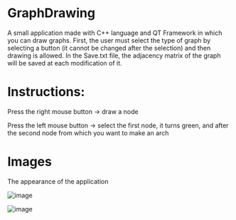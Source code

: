 # GraphDrawing

A small application made with C++ language and QT Framework in which you can draw graphs.
First, the user must select the type of graph by selecting a button (it cannot be changed after the selection) and then drawing is allowed.
In the Save.txt file, the adjacency matrix of the graph will be saved at each modification of it.


# Instructions:

Press the right mouse button -> draw a node

Press the left mouse button -> select the first node, it turns green, and after the second node from which you want to make an arch

# Images
The appearance of the application

![image](https://github.com/RalucaDavid/GraphDrawing/assets/117584603/a2c245b7-7828-42f9-8fd2-081aad063d7f)

![image](https://github.com/RalucaDavid/GraphDrawing/assets/117584603/706fcfa9-e038-4563-a03f-99480a1d7cab)

